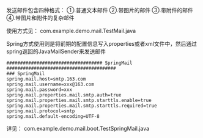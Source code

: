 发送邮件包含四种格式：
①.普通文本邮件
②.带图片的邮件
③.带附件的邮件
④.带图片和附件的复杂邮件

使用方式见：
com.example.demo.mail.TestMail.java

Spring方式使用则是将前期的配置信息写入properties或者xml文件中，然后通过spring返回的JavaMailSender来发送邮件

```properties
################################### SpringMail ########################################
### SpringMail
spring.mail.host=smtp.163.com
spring.mail.username=xxx@163.com
spring.mail.password=xxx
spring.mail.properties.mail.smtp.auth=true
spring.mail.properties.mail.smtp.starttls.enable=true
spring.mail.properties.mail.smtp.starttls.required=true
spring.mail.protocol=smtp
spring.mail.default-encoding=UTF-8
```

详见：
com.example.demo.mail.boot.TestSpringMail.java